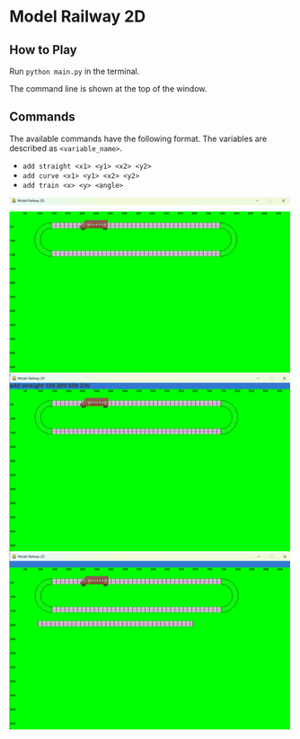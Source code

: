 # Model Railway 2D

## How to Play
Run `python main.py` in the terminal.

The command line is shown at the top of the window.

## Commands
The available commands have the following format. The variables are described as `<variable_name>`.
- `add straight <x1> <y1> <x2> <y2>`
- `add curve <x1> <y1> <x2> <y2>`
- `add train <x> <y> <angle>`

<img src="images/0_init.png" alt="Start application" width="500"/>
<br>
<img src="images/1_command.png" alt="Show command" width="500"/>
<br>
<img src="images/2_added.png" alt="Added straight rails" width="500"/>

